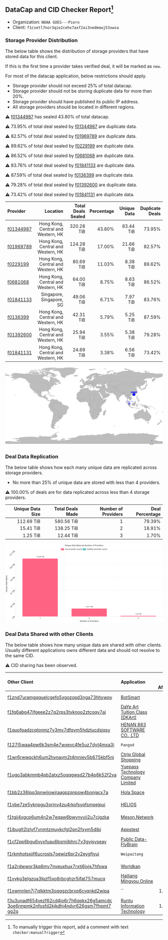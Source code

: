 ## DataCap and CID Checker Report[^1]
 - Organization: `NOAA GOES---Piero`
 - Client: `f1csetl7nor3qie2cehx7axf2ai3nedmowj53xwsa`
### Storage Provider Distribution
The below table shows the distribution of storage providers that have stored data for this client.

If this is the first time a provider takes verified deal, it will be marked as `new`.

For most of the datacap application, below restrictions should apply.
 - Storage provider should not exceed 25% of total datacap.
 - Storage provider should not be storing duplicate data for more than 20%.
 - Storage provider should have published its public IP address.
 - All storage providers should be located in different regions.

⚠️ [f01344987](https://filfox.info/en/address/f01344987) has sealed 43.80% of total datacap.

⚠️ 73.95% of total deal sealed by [f01344987](https://filfox.info/en/address/f01344987) are duplicate data.

⚠️ 82.57% of total deal sealed by [f01969789](https://filfox.info/en/address/f01969789) are duplicate data.

⚠️ 89.62% of total deal sealed by [f0229199](https://filfox.info/en/address/f0229199) are duplicate data.

⚠️ 86.52% of total deal sealed by [f0681068](https://filfox.info/en/address/f0681068) are duplicate data.

⚠️ 83.76% of total deal sealed by [f01841133](https://filfox.info/en/address/f01841133) are duplicate data.

⚠️ 87.59% of total deal sealed by [f0136399](https://filfox.info/en/address/f0136399) are duplicate data.

⚠️ 79.28% of total deal sealed by [f01392600](https://filfox.info/en/address/f01392600) are duplicate data.

⚠️ 73.42% of total deal sealed by [f01841131](https://filfox.info/en/address/f01841131) are duplicate data.

| Provider                                              |                           Location | Total Deals Sealed | Percentage | Unique Data | Duplicate Deals |
| :---------------------------------------------------- | ---------------------------------: | -----------------: | ---------: | ----------: | --------------: |
| [f01344987](https://filfox.info/en/address/f01344987) | Hong Kong, Central and Western, HK |         320.28 TiB |     43.80% |   83.44 TiB |          73.95% |
| [f01969789](https://filfox.info/en/address/f01969789) | Hong Kong, Central and Western, HK |         124.28 TiB |     17.00% |   21.66 TiB |          82.57% |
| [f0229199](https://filfox.info/en/address/f0229199)   | Hong Kong, Central and Western, HK |          80.69 TiB |     11.03% |    8.38 TiB |          89.62% |
| [f0681068](https://filfox.info/en/address/f0681068)   | Hong Kong, Central and Western, HK |          64.00 TiB |      8.75% |    8.63 TiB |          86.52% |
| [f01841133](https://filfox.info/en/address/f01841133) |           Singapore, Singapore, SG |          49.06 TiB |      6.71% |    7.97 TiB |          83.76% |
| [f0136399](https://filfox.info/en/address/f0136399)   | Hong Kong, Central and Western, HK |          42.31 TiB |      5.79% |    5.25 TiB |          87.59% |
| [f01392600](https://filfox.info/en/address/f01392600) | Hong Kong, Central and Western, HK |          25.94 TiB |      3.55% |    5.38 TiB |          79.28% |
| [f01841131](https://filfox.info/en/address/f01841131) | Hong Kong, Central and Western, HK |          24.69 TiB |      3.38% |    6.56 TiB |          73.42% |

![Provider Distribution](https://raw.githubusercontent.com/data-preservation-programs/filplus-checker-assets/main/filecoin-project/filecoin-plus-large-datasets/issues/1112/1671098638643.png)
### Deal Data Replication
The below table shows how each many unique data are replicated across storage providers.
- No more than 25% of unique data are stored with less than 4 providers.

⚠️ 100.00% of deals are for data replicated across less than 4 storage providers.

| Unique Data Size | Total Deals Made | Number of Providers | Deal Percentage |
| ---------------: | ---------------: | ------------------: | --------------: |
|       112.69 TiB |       580.56 TiB |                   1 |          79.39% |
|        15.41 TiB |       138.25 TiB |                   2 |          18.91% |
|         1.25 TiB |        12.44 TiB |                   3 |           1.70% |

![Replication Distribution](https://raw.githubusercontent.com/data-preservation-programs/filplus-checker-assets/main/filecoin-project/filecoin-plus-large-datasets/issues/1112/1671098639191.png)
### Deal Data Shared with other Clients
The below table shows how many unique data are shared with other clients.
Usually different applications owns different data and should not resolve to the same CID.

⚠️ CID sharing has been observed.

| Other Client                                                                                                                                                                                                              | Application                                                                                                       | Total Deals Affected | Unique CIDs |        Verifier |
| :------------------------------------------------------------------------------------------------------------------------------------------------------------------------------------------------------------------------ | :---------------------------------------------------------------------------------------------------------------- | -------------------: | ----------: | --------------: |
| [f1znd7uramgqquelcgefo5xgozopd3nga73hhywpy](https://filfox.info/en/address/f1znd7uramgqquelcgefo5xgozopd3nga73hhywpy)                                                                                                     | [BotSmart ](https://github.com/filecoin-project/filecoin-plus-large-datasets/issues/373)                          |            76.31 TiB |         344 | LDN v3 multisig |
| [f1fq6abg47ifgeee2z7q2rps3tvknoo2ztcoqy7ai](https://filfox.info/en/address/f1fq6abg47ifgeee2z7q2rps3tvknoo2ztcoqy7ai)                                                                                                     | [DaYe Art Tuition Class \(DKArt\) ](https://github.com/filecoin-project/filecoin-plus-large-datasets/issues/888)  |            72.47 TiB |         444 | LDN v3 multisig |
| [f1quofpadzcqlonmz7v3mv7dfqvm5hdztucdsjqsy](https://filfox.info/en/address/f1quofpadzcqlonmz7v3mv7dfqvm5hdztucdsjqsy)                                                                                                     | [HENAN 863 SOFTWARE CO\., LTD](https://github.com/filecoin-project/filecoin-plus-large-datasets/issues/468)       |            64.66 TiB |         188 | LDN v3 multisig |
| [f127l5waa4pw6k3sm4e7wxevc4fe5uz7dyt4mxa3i](https://filfox.info/en/address/f127l5waa4pw6k3sm4e7wxevc4fe5uz7dyt4mxa3i)                                                                                                     | `Pangod`                                                                                                          |            60.56 TiB |         343 | LDN v3 multisig |
| [f1wr6rwwqckh6um2hynaym2t4mniev5b675kbf5ni](https://filfox.info/en/address/f1wr6rwwqckh6um2hynaym2t4mniev5b675kbf5ni)                                                                                                     | [Ctrip Global Shopping](https://github.com/filecoin-project/filecoin-plus-large-datasets/issues/303)              |            59.66 TiB |         261 | LDN v3 multisig |
| [f1ugo3abkmmb4pb2atxz5oqqgwsd27b4p6k52f2va](https://filfox.info/en/address/f1ugo3abkmmb4pb2atxz5oqqgwsd27b4p6k52f2va)                                                                                                     | [Yuepass Technology Company Limited](https://github.com/filecoin-project/filecoin-plus-large-datasets/issues/429) |            56.03 TiB |         334 | LDN v3 multisig |
| [f1bb2z36lpq3pnwiiowiraagpzqnpow4bonjacx7a](https://filfox.info/en/address/f1bb2z36lpq3pnwiiowiraagpzqnpow4bonjacx7a)                                                                                                     | [Hola Space](https://github.com/filecoin-project/filecoin-plus-large-datasets/issues/362)                         |            53.69 TiB |         172 | LDN v3 multisig |
| [f1vbe7ze5yknpgu3orinv4zu4rkofsyqfsmpejpui](https://filfox.info/en/address/f1vbe7ze5yknpgu3orinv4zu4rkofsyqfsmpejpui)                                                                                                     | [HELIOS](https://github.com/filecoin-project/filecoin-plus-large-datasets/issues/305)                             |            47.91 TiB |         147 | LDN v3 multisig |
| [f1tgii4xgcp6um4n2w7eqaw6bwvnvyii2u7cjgzka](https://filfox.info/en/address/f1tgii4xgcp6um4n2w7eqaw6bwvnvyii2u7cjgzka)                                                                                                     | [Meson\.Network ](https://github.com/filecoin-project/filecoin-plus-large-datasets/issues/187)                    |            45.31 TiB |         161 | LDN v3 multisig |
| [f1ibuglt2lzlyf7vnmtzmuykcfgl2pn2fxym5dibi](https://filfox.info/en/address/f1ibuglt2lzlyf7vnmtzmuykcfgl2pn2fxym5dibi)                                                                                                     | [Appstest](https://github.com/filecoin-project/filecoin-plus-large-datasets/issues/346)                           |            29.25 TiB |         214 | LDN v3 multisig |
| [f1cf2pp6bgu6vvxfuau6bsmiibhrc7v3gvjsyseay](https://filfox.info/en/address/f1cf2pp6bgu6vvxfuau6bsmiibhrc7v3gvjsyseay)                                                                                                     | [Public Data\-FlyBrain](https://github.com/filecoin-project/filecoin-plus-large-datasets/issues/1013)             |            28.16 TiB |         154 | LDN v3 multisig |
| [f1rkmhotssjif6ucrosls7oewjz6pr2v2eygfjyui](https://filfox.info/en/address/f1rkmhotssjif6ucrosls7oewjz6pr2v2eygfjyui)                                                                                                     | `Weipaitang`                                                                                                      |            22.97 TiB |         107 | LDN v3 multisig |
| [f1a2rdwwor3kq6mv7nveuxhux7rxtj6iyjs7hfswa](https://filfox.info/en/address/f1a2rdwwor3kq6mv7nveuxhux7rxtj6iyjs7hfswa)                                                                                                     | [Worldkan](https://github.com/filecoin-project/filecoin-plus-large-datasets/issues/902)                           |            22.66 TiB |         186 | LDN v3 multisig |
| [f1vykg3elgzoa3lpzf5xo6rbcghzr5ifat757mucq](https://filfox.info/en/address/f1vykg3elgzoa3lpzf5xo6rbcghzr5ifat757mucq)                                                                                                     | [Hailiang Mingyou Online](https://github.com/filecoin-project/filecoin-plus-large-datasets/issues/51)             |            21.06 TiB |         135 |        LDN # 51 |
| [f1xwmnlen7j7qlkktm3oqggzcbrxp6cvqnkd2wipa](https://filfox.info/en/address/f1xwmnlen7j7qlkktm3oqggzcbrxp6cvqnkd2wipa)                                                                                                     | ``                                                                                                                |             1.88 TiB |           3 |       LDN # 121 |
| [f3u3unadf654vezf62cd4jo6r7h6qpkx26g5amcdc<br/>3oe6rmpmk2nfosfd2kjkdhj4ndvr626gsm7fhpmt7<br/>gg2q](https://filfox.info/en/address/f3u3unadf654vezf62cd4jo6r7h6qpkx26g5amcdc3oe6rmpmk2nfosfd2kjkdhj4ndvr626gsm7fhpmt7gg2q) | [Runtu Information Technology](https://github.com/filecoin-project/filecoin-plus-client-onboarding/issues/1150)   |             1.81 TiB |          11 |       Steven Li |

[^1]: To manually trigger this report, add a comment with text `checker:manualTrigger`
